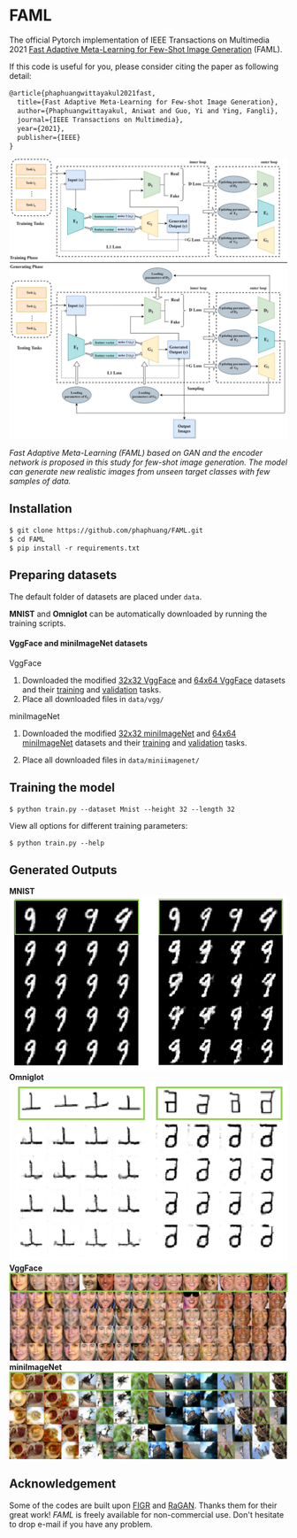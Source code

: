 # FAML
The official Pytorch implementation of IEEE Transactions on Multimedia 2021 [Fast Adaptive Meta-Learning for Few-Shot Image Generation](https://ieeexplore.ieee.org/abstract/document/9424414/) (FAML).

If this code is useful for you, please consider citing the paper as following detail:
```
@article{phaphuangwittayakul2021fast,
  title={Fast Adaptive Meta-Learning for Few-shot Image Generation},
  author={Phaphuangwittayakul, Aniwat and Guo, Yi and Ying, Fangli},
  journal={IEEE Transactions on Multimedia},
  year={2021},
  publisher={IEEE}
}
```

![alt text](imgs/Encoder_GAN.jpg)

<em>Fast Adaptive Meta-Learning (FAML) based on GAN and the encoder network is proposed in this study for few-shot image generation. The model can generate new realistic images from unseen target classes with few samples of data.</em>

## Installation

    $ git clone https://github.com/phaphuang/FAML.git
    $ cd FAML
    $ pip install -r requirements.txt

## Preparing datasets
The default folder of datasets are placed under `data`.

**MNIST** and **Omniglot** can be automatically downloaded by running the training scripts.

#### VggFace and miniImageNet datasets
VggFace
1. Downloaded the modified [32x32 VggFace](https://bit.ly/3aDmEcH) and [64x64 VggFace](https://bit.ly/3dP9RpF) datasets and their [training](https://bit.ly/3vhiyPh) and [validation](https://bit.ly/3v9S8Pw) tasks.
2. Place all downloaded files in `data/vgg/`

miniImageNet
1. Downloaded the modified [32x32 miniImageNet](https://bit.ly/3nhj3Gq) and [64x64 miniImageNet](https://bit.ly/3evZOER) datasets and their [training](https://bit.ly/2QU3FUb) and [validation](https://bit.ly/3gHxOAX) tasks.

2. Place all downloaded files in `data/miniimagenet/`

## Training the model
```
$ python train.py --dataset Mnist --height 32 --length 32
```
View all options for different training parameters:
```
$ python train.py --help
```
## Generated Outputs
**MNIST**
![alt text](imgs/1z_vs_2z.png)
**Omniglot**
![alt text](imgs/ex_omniglot.png)
**VggFace**
![alt text](imgs/vggface_64.png)
**miniImageNet**
![alt text](imgs/miniimagenet_64.png)

## Acknowledgement
Some of the codes are built upon [FIGR](https://github.com/LuEE-C/FIGR) and [RaGAN](https://github.com/AlexiaJM/RelativisticGAN). Thanks them for their great work!
<em>FAML</em> is freely available for non-commercial use. Don't hesitate to drop e-mail if you have any problem.